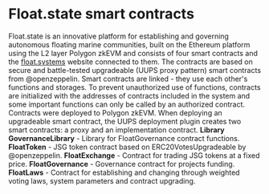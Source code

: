 # Float.state smart contracts
Float.state is an innovative platform for establishing and governing autonomous floating marine communities, built on the Ethereum platform using the L2 layer Polygon zkEVM and consists of four smart contracts and the [float.systems](https://float.systems/) website connected to them. The contracts are based on secure and battle-tested upgradeable (UUPS proxy pattern) smart contracts from @openzeppelin. 
Smart contracts are linked - they use each other's functions and storages. To prevent unauthorized use of functions, contracts are initialized with the addresses of contracts included in the system and some important functions can only be called by an authorized contract.
Contracts were deployed to Polygon zkEVM. When deploying an upgradeable smart contract, the UUPS deployment plugin creates two smart contracts: a proxy and an implementation contract. 
**Library GovernanceLibrary** - Library for FloatGovernance contract functions.
**FloatToken** - JSG token contract based on ERC20VotesUpgradeable by @openzeppelin.
**FloatExchange** - Contract for trading JSG tokens at a fixed price.
**FloatGovernance** - Governance contract for projects funding.
**FloatLaws** - Contract for establishing and changing through weighted voting laws, system parameters and contract upgrading.
